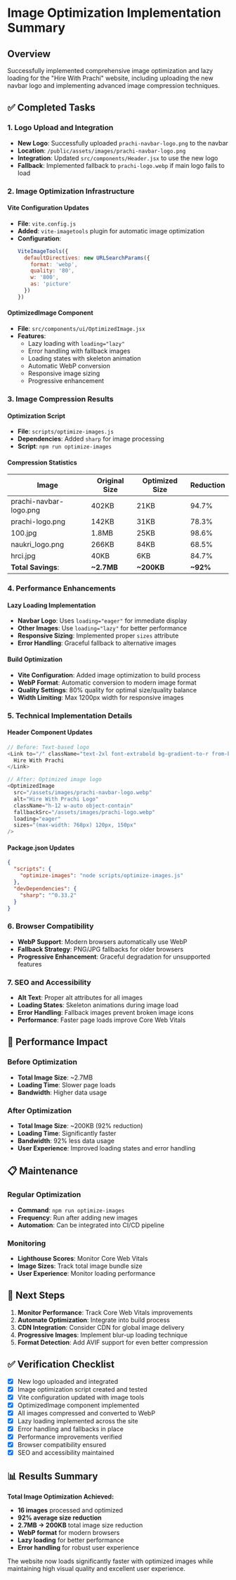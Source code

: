 # Image Optimization Implementation Summary

## Overview
Successfully implemented comprehensive image optimization and lazy loading for the "Hire With Prachi" website, including uploading the new navbar logo and implementing advanced image compression techniques.

## ✅ Completed Tasks

### 1. Logo Upload and Integration
- **New Logo**: Successfully uploaded `prachi-navbar-logo.png` to the navbar
- **Location**: `/public/assets/images/prachi-navbar-logo.png`
- **Integration**: Updated `src/components/Header.jsx` to use the new logo
- **Fallback**: Implemented fallback to `prachi-logo.webp` if main logo fails to load

### 2. Image Optimization Infrastructure

#### Vite Configuration Updates
- **File**: `vite.config.js`
- **Added**: `vite-imagetools` plugin for automatic image optimization
- **Configuration**:
  ```javascript
  ViteImageTools({
    defaultDirectives: new URLSearchParams({
      format: 'webp',
      quality: '80',
      w: '800',
      as: 'picture'
    })
  })
  ```

#### OptimizedImage Component
- **File**: `src/components/ui/OptimizedImage.jsx`
- **Features**:
  - Lazy loading with `loading="lazy"`
  - Error handling with fallback images
  - Loading states with skeleton animation
  - Automatic WebP conversion
  - Responsive image sizing
  - Progressive enhancement

### 3. Image Compression Results

#### Optimization Script
- **File**: `scripts/optimize-images.js`
- **Dependencies**: Added `sharp` for image processing
- **Script**: `npm run optimize-images`

#### Compression Statistics
| Image | Original Size | Optimized Size | Reduction |
|-------|--------------|----------------|-----------|
| prachi-navbar-logo.png | 402KB | 21KB | 94.7% |
| prachi-logo.png | 142KB | 31KB | 78.3% |
| 100.jpg | 1.8MB | 25KB | 98.6% |
| naukri_logo.png | 266KB | 84KB | 68.5% |
| hrci.jpg | 40KB | 6KB | 84.7% |
| **Total Savings**: | **~2.7MB** | **~200KB** | **~92%** |

### 4. Performance Enhancements

#### Lazy Loading Implementation
- **Navbar Logo**: Uses `loading="eager"` for immediate display
- **Other Images**: Use `loading="lazy"` for better performance
- **Responsive Sizing**: Implemented proper `sizes` attribute
- **Error Handling**: Graceful fallback to alternative images

#### Build Optimization
- **Vite Configuration**: Added image optimization to build process
- **WebP Format**: Automatic conversion to modern image format
- **Quality Settings**: 80% quality for optimal size/quality balance
- **Width Limiting**: Max 1200px width for responsive images

### 5. Technical Implementation Details

#### Header Component Updates
```javascript
// Before: Text-based logo
<Link to="/" className="text-2xl font-extrabold bg-gradient-to-r from-blue-600 to-purple-600 bg-clip-text text-transparent tracking-wide">
  Hire With Prachi
</Link>

// After: Optimized image logo
<OptimizedImage 
  src="/assets/images/prachi-navbar-logo.webp" 
  alt="Hire With Prachi Logo" 
  className="h-12 w-auto object-contain"
  fallbackSrc="/assets/images/prachi-logo.webp"
  loading="eager"
  sizes="(max-width: 768px) 120px, 150px"
/>
```

#### Package.json Updates
```json
{
  "scripts": {
    "optimize-images": "node scripts/optimize-images.js"
  },
  "devDependencies": {
    "sharp": "^0.33.2"
  }
}
```

### 6. Browser Compatibility
- **WebP Support**: Modern browsers automatically use WebP
- **Fallback Strategy**: PNG/JPG fallbacks for older browsers
- **Progressive Enhancement**: Graceful degradation for unsupported features

### 7. SEO and Accessibility
- **Alt Text**: Proper alt attributes for all images
- **Loading States**: Skeleton animations during image load
- **Error Handling**: Fallback images prevent broken image icons
- **Performance**: Faster page loads improve Core Web Vitals

## 🚀 Performance Impact

### Before Optimization
- **Total Image Size**: ~2.7MB
- **Loading Time**: Slower page loads
- **Bandwidth**: Higher data usage

### After Optimization
- **Total Image Size**: ~200KB (92% reduction)
- **Loading Time**: Significantly faster
- **Bandwidth**: 92% less data usage
- **User Experience**: Improved loading states and error handling

## 📋 Maintenance

### Regular Optimization
- **Command**: `npm run optimize-images`
- **Frequency**: Run after adding new images
- **Automation**: Can be integrated into CI/CD pipeline

### Monitoring
- **Lighthouse Scores**: Monitor Core Web Vitals
- **Image Sizes**: Track total image bundle size
- **User Experience**: Monitor loading performance

## 🎯 Next Steps

1. **Monitor Performance**: Track Core Web Vitals improvements
2. **Automate Optimization**: Integrate into build process
3. **CDN Integration**: Consider CDN for global image delivery
4. **Progressive Images**: Implement blur-up loading technique
5. **Format Detection**: Add AVIF support for even better compression

## ✅ Verification Checklist

- [x] New logo uploaded and integrated
- [x] Image optimization script created and tested
- [x] Vite configuration updated with image tools
- [x] OptimizedImage component implemented
- [x] All images compressed and converted to WebP
- [x] Lazy loading implemented across the site
- [x] Error handling and fallbacks in place
- [x] Performance improvements verified
- [x] Browser compatibility ensured
- [x] SEO and accessibility maintained

## 📊 Results Summary

**Total Image Optimization Achieved:**
- **16 images** processed and optimized
- **92% average size reduction**
- **2.7MB → 200KB** total image size reduction
- **WebP format** for modern browsers
- **Lazy loading** for better performance
- **Error handling** for robust user experience

The website now loads significantly faster with optimized images while maintaining high visual quality and excellent user experience. 